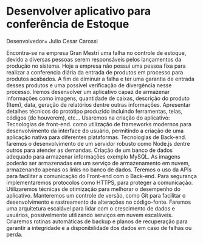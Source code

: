 # Desenvolver aplicativo para conferência de Estoque
Desenvolvedor= Julio Cesar Carossi

Encontra-se na empresa Gran Mestri uma falha no controle de estoque, devido 
a diversas pessoas serem responsáveis pelos lançamentos da produção no sistema. 
Hoje a empresa não possui uma pessoa fixa para realizar a conferencia diária
da entrada de produtos em processo para produtos acabados.
A fim de diminuir a falha e ter uma garantia de entrada desses produtos e uma
possível verificação de divergência nesse processo.
Iremos desenvolver um aplicativo capaz de armazenar informações como 
imagens, quantidade de caixas, descrição do produto (Item), data, geração de 
relatórios dentre outras informações.
Apresentar detalhes técnicos do protótipo produzido incluindo ferramentas, 
telas, códigos (de houverem), etc...
Usaremos na criação do aplicativo:
Tecnologias de front-end. como utilização de frameworks modernos para 
desenvolvimento da interface do usuário, permitindo a criação de uma aplicação 
nativa para diferentes plataformas. 
Tecnologias de Back-end. faremos o desenvolvimento de um servidor robusto como 
Node.js dentre outros para atender as demandas.
Criação de um banco de dados adequado para armazenar informações exemplo 
MySQL.
As imagens poderão ser armazenadas em um serviço de armazenamento em nuvem, 
armazenando apenas os links no banco de dados.
Teremos o uso da APIs para facilitar a comunicação do Front-end com o Back-end.
Para segurança implementaremos protocolos como HTTPS, para proteger a 
comunicação.
Utilizaremos técnicas de otimização para melhorar o desempenho do aplicativo.
Manteremos um controle de versão, como Git para facilitar o desenvolvimento e 
rastreamento de alterações no código-fonte.
Faremos uma arquitetura escalável para lidar com o crescimento de dados e usuários, 
possivelmente utilizando serviços em nuvem escaláveis.
Criaremos rotinas automáticas de backup e planos de recuperação para garantir a 
integridade e a disponibilidade dos dados em caso de falhas ou perda.

